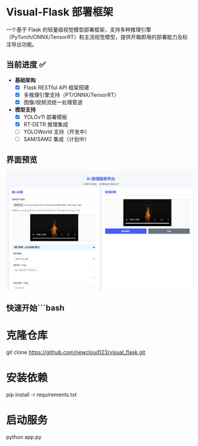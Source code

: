 # Visual-Flask 部署框架

一个基于 Flask 的轻量级视觉模型部署框架，支持多种推理引擎（PyTorch/ONNX/TensorRT）和主流视觉模型，提供开箱即用的部署能力及标注导出功能。

## 当前进度 ✅
- **基础架构**  
  - [x] Flask RESTful API 框架搭建
  - [x] 多推理引擎支持（PT/ONNX/TensorRT）
  - [x] 图像/视频流统一处理管道
- **模型支持**  
  - [x] YOLOv11 部署模板
  - [x] RT-DETR 推理集成
  - [ ] YOLOWorld 支持（开发中）
  - [ ] SAM/SAM2 集成（计划中）

## 界面预览  
![主界面](Assets/mainpage.png)

## 快速开始```bash
# 克隆仓库
git clone https://github.com/newcloud123/visual_flask.git

# 安装依赖
pip install -r requirements.txt

# 启动服务
python app.py